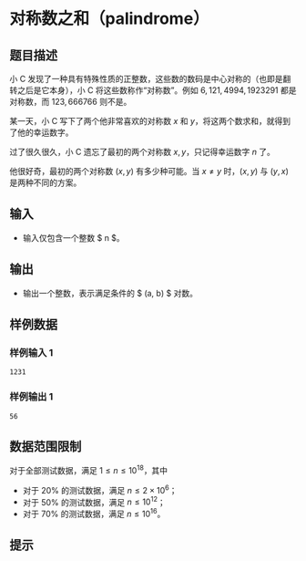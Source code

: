 # 对称数之和（palindrome）

## 题目描述

小 C 发现了一种具有特殊性质的正整数，这些数的数码是中心对称的（也即是翻转之后是它本身），小 C 将这些数称作“对称数”。例如 $6,121,4994,1923291$ 都是对称数，而 $123,666766$ 则不是。

某一天，小 C 写下了两个他非常喜欢的对称数 $x$ 和 $y$，将这两个数求和，就得到了他的幸运数字。

过了很久很久，小 C 遗忘了最初的两个对称数 $x,y$，只记得幸运数字 $n$ 了。

他很好奇，最初的两个对称数 $(x,y)$ 有多少种可能。当 $x\not=y$ 时，$(x,y)$ 与 $(y,x)$ 是两种不同的方案。

## 输入

- 输入仅包含一个整数 $ n $。

## 输出

- 输出一个整数，表示满足条件的 $ (a, b) $ 对数。

## 样例数据

### 样例输入 1

```
1231

```

### 样例输出 1

```
56

```


## 数据范围限制

对于全部测试数据，满足 $1\le n\le 10^{18}$，其中

- 对于 $20\%$ 的测试数据，满足 $n\le 2\times 10^6$；
- 对于 $50\%$ 的测试数据，满足 $n\le 10^{12}$；
- 对于 $70\%$ 的测试数据，满足 $n\le 10^{16}$。

## 提示


